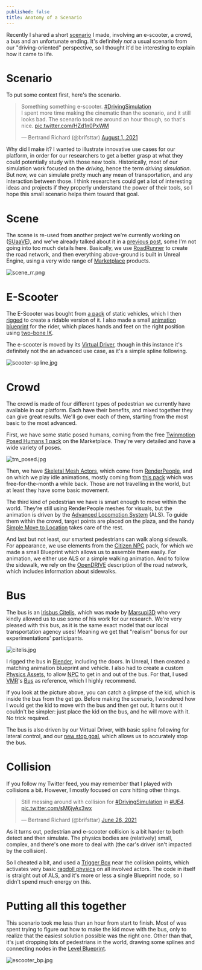 ```yaml
---
published: false
title: Anatomy of a Scenario
---
```

Recently I shared a short [scenario](/scenarios) I made, involving an e-scooter, a crowd, a bus and an unfortunate ending. It's definitely *not* a usual scenario from our "driving-oriented" perspective, so I thought it'd be interesting to explain how it came to life.

# Scenario

To put some context first, here's the scenario.

<blockquote class="twitter-tweet"><p lang="en" dir="ltr">Something something e-scooter. <a href="https://twitter.com/hashtag/DrivingSimulation?src=hash&amp;ref_src=twsrc%5Etfw">#DrivingSimulation</a><br>I spent more time making the cinematic than the scenario, and it still looks bad. The scenario took me around an hour though, so that&#39;s nice. <a href="https://t.co/HZd1n0PxWM">pic.twitter.com/HZd1n0PxWM</a></p>&mdash; Bertrand Richard (@brifsttar) <a href="https://twitter.com/brifsttar/status/1421849840359809032?ref_src=twsrc%5Etfw">August 1, 2021</a></blockquote> <script async src="https://platform.twitter.com/widgets.js" charset="utf-8"></script>

Why did I make it? I wanted to illustrate innovative use cases for our platform, in order for our researchers to get a better grasp at what they could potentially study with those new tools. Historically, most of our simulation work focused on the *driving*, hence the term *driving simulation*. But now, we can simulate pretty much any mean of transportation, and any interaction between those. I think researchers could get a lot of interesting ideas and projects if they properly understand the power of their tools, so I hope this small scenario helps them toward that goal.

# Scene

The scene is re-used from another project we're currently working on ([SUaaVE](https://www.suaave.eu/)), and we've already talked about it in a [previous post](/making-a-scene), some I'm not going into too much details here. Basically, we use [RoadRunner](https://www.mathworks.com/products/roadrunner.html) to create the road network, and then everything above-ground is built in Unreal Engine, using a very wide range of [Marketplace](https://www.unrealengine.com/marketplace/en-US/store) products.

![scene_rr.png]({{site.baseurl}}/images/scene.png)

# E-Scooter

The E-Scooter was bought from [a pack](https://www.unrealengine.com/marketplace/en-US/product/vehicle-pack-gest) of static vehicles, which I then [rigged](https://en.wikipedia.org/wiki/Skeletal_animation) to create a ridable version of it. I also made a small [animation blueprint](https://docs.unrealengine.com/4.27/en-US/AnimatingObjects/SkeletalMeshAnimation/AnimBlueprints/) for the rider, which places hands and feet on the right position using [two-bone IK](https://docs.unrealengine.com/4.26/en-US/AnimatingObjects/SkeletalMeshAnimation/NodeReference/SkeletalControls/TwoBoneIK/).

The e-scooter is moved by its [Virtual Driver](virtual-driver/), though in this instance it's definitely not the an advanced use case, as it's a simple spline following.

![scooter-spline.jpg]({{site.baseurl}}/images/scooter-spline.jpg)

# Crowd

The crowd is made of four different types of pedestrian we currently have available in our platform. Each have their benefits, and mixed together they can give great results. We'll go over each of them, starting from the most basic to the most advanced.

First, we have some static posed humans, coming from the free [Twinmotion Posed Humans 1 pack](https://www.unrealengine.com/marketplace/en-US/product/twinmotion-posed-humans) on the Marketplace. They're very detailed and have a wide variety of poses.

![tm_posed.jpg]({{site.baseurl}}/images/tm_posed.jpg)

Then, we have [Skeletal Mesh Actors](https://docs.unrealengine.com/4.26/en-US/Basics/Actors/SkeletalMeshActors/), which come from [RenderPeople](https://renderpeople.com/), and on which we play idle animations, mostly coming from [this pack](https://www.unrealengine.com/marketplace/en-US/product/generic-npc-anim-pack) which was free-for-the-month a while back. Those are not travelling in the world, but at least they have some basic movement.

The third kind of pedestrian we have is smart enough to move within the world. They're still using RenderPeople meshes for visuals, but the animation is driven by the [Advanced Locomotion System](https://www.unrealengine.com/marketplace/en-US/product/advanced-locomotion-system-v1) (ALS). To guide them within the crowd, target points are placed on the plaza, and the handy [Simple Move to Location](https://docs.unrealengine.com/4.26/en-US/BlueprintAPI/AI/Navigation/SimpleMovetoLocation/) takes care of the rest.

And last but not least, our smartest pedestrians can walk along sidewalk. For appearance, we use elements from the [Citizen NPC](https://www.unrealengine.com/marketplace/en-US/product/citizen-npc) pack, for which we made a small Blueprint which allows us to assemble them easily. For animation, we either use ALS or a simple walking animation. And to follow the sidewalk, we rely on the [OpenDRIVE](opendrive/) description of the road network, which includes information about sidewalks.

# Bus

The bus is an [Irisbus Citelis](https://en.wikipedia.org/wiki/Irisbus_Citelis), which was made by [Marsupi3D](http://www.marsupi3d.net/) who very kindly allowed us to use some of his work for our research. We're very pleased with this bus, as it is the same exact model that our local transportation agency uses! Meaning we get that "realism" bonus for our experimentations' participants.

![citelis.jpg]({{site.baseurl}}/images/citelis.jpg)

I rigged the bus in [Blender](https://www.blender.org/), including the doors. In Unreal, I then created a matching animation blueprint and vehicle. I also had to create a custom [Physics Assets](https://docs.unrealengine.com/4.26/en-US/InteractiveExperiences/Physics/PhysicsAssetEditor/), to allow [NPC](https://en.wikipedia.org/wiki/Non-player_character) to get in and out of the bus. For that, I used [VMR](https://www.unrealengine.com/marketplace/en-US/profile/VMR)'s [Bus](https://www.unrealengine.com/marketplace/en-US/product/bus) as reference, which I highly recommend.

If you look at the picture above, you can catch a glimpse of the kid, which is inside the bus from the get go. Before making the scenario, I wondered how I would get the kid to move with the bus and then get out. It turns out it couldn't be simpler: just place the kid on the bus, and he will move with it. No trick required.

The bus is also driven by our Virtual Driver, with basic spline following for lateral control, and our [new stop goal](whats-new-2021-08/#virtual-driver), which allows us to accurately stop the bus.

# Collision

If you follow my Twitter feed, you may remember that I played with collisions a bit. However, I mostly focused on *cars* hitting other things.

<blockquote class="twitter-tweet"><p lang="en" dir="ltr">Still messing around with collision for <a href="https://twitter.com/hashtag/DrivingSimulation?src=hash&amp;ref_src=twsrc%5Etfw">#DrivingSimulation</a> in <a href="https://twitter.com/hashtag/UE4?src=hash&amp;ref_src=twsrc%5Etfw">#UE4</a>. <a href="https://t.co/sM6jyAx3wx">pic.twitter.com/sM6jyAx3wx</a></p>&mdash; Bertrand Richard (@brifsttar) <a href="https://twitter.com/brifsttar/status/1408770257087500293?ref_src=twsrc%5Etfw">June 26, 2021</a></blockquote> <script async src="https://platform.twitter.com/widgets.js" charset="utf-8"></script>

As it turns out, pedestrian and e-scooter collision is a bit harder to both detect and then simulate. The physics bodies are (relatively) small, complex, and there's one more to deal with (the car's driver isn't impacted by the collision).

So I cheated a bit, and used a [Trigger Box](https://docs.unrealengine.com/4.26/en-US/Basics/Actors/Triggers/) near the collision points, which activates very basic [ragdoll physics](https://en.wikipedia.org/wiki/Ragdoll_physics) on all involved actors. The code in itself is straight out of ALS, and it's more or less a single Blueprint node, so I didn't spend much energy on this.

# Putting all this together

This scenario took me less than an hour from start to finish. Most of was spent trying to figure out how to make the kid move with the bus, only to realize that the easiest solution possible was the right one. Other than that, it's just dropping lots of pedestrians in the world, drawing some splines and connecting nodes in the [Level Blueprint](https://docs.unrealengine.com/4.26/en-US/ProgrammingAndScripting/Blueprints/UserGuide/Types/LevelBlueprint/).

![escooter_bp.jpg]({{site.baseurl}}/images/escooter_bp.jpg)
